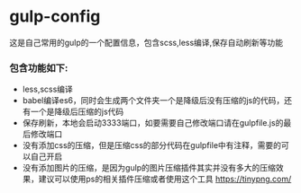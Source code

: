 # gulp-config
这是自己常用的gulp的一个配置信息，包含scss,less编译,保存自动刷新等功能

### 包含功能如下:
*	less,scss编译
*	babel编译es6，同时会生成两个文件夹一个是降级后没有压缩的js的代码，还有一个是降级后压缩的js代码
*	保存刷新，本地会启动3333端口，如要需要自己修改端口请在gulpfile.js的最后修改端口
*	没有添加css的压缩，但是压缩css的部分代码在gulpfile中有注释，需要的可以自己开启
*	没有添加图片的压缩，是因为gulp的图片压缩插件其实并没有多大的压缩效果，建议可以使用ps的相关插件压缩或者使用这个工具 https://tinypng.com/
